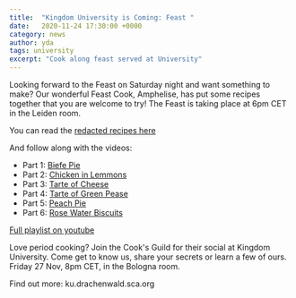```yaml
---
title:  "Kingdom University is Coming: Feast "
date:   2020-11-24 17:30:00 +0000
category: news
author: yda
tags: university
excerpt: "Cook along feast served at University"
---
```

Looking forward to the Feast on Saturday night and want something to make? Our wonderful Feast Cook, Amphelise, has put some recipes together that you are welcome to try! The Feast is taking place at 6pm CET in the Leiden room.

You can read the [redacted recipes here](https://amphlifiedadventures.blogspot.com/?fbclid=IwAR12DBk_NZCDH5JeBgybmapdKkVaoFn6UUEk7AMSHpaw37T3MUgcjIg5zRo)

And follow along with the videos:
* Part 1: [Biefe Pie](https://youtu.be/NIdipjBbSJE)
* Part 2: [Chicken in Lemmons](https://youtu.be/nMB4t8Tcbrc)
* Part 3: [Tarte of Cheese](https://youtu.be/Ig6rlcTbeig)
* Part 4: [Tarte of Green Pease](https://youtu.be/HR6o36dFX18)
* Part 5: [Peach Pie](https://youtu.be/fGDbdBHAm2k)
* Part 6: [Rose Water Biscuits](https://youtu.be/rG3__AQmRMw)

[Full playlist on youtube](https://www.youtube.com/playlist?list=PLBS89QPaX1FrEgvgnAIAY5WCtNvhjUXYR)

Love period cooking? Join the Cook's Guild for their social at Kingdom University. Come get to know us, share your secrets or learn a few of ours.
Friday 27 Nov, 8pm CET, in the Bologna room.

Find out more: ku.drachenwald.sca.org